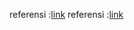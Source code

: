 referensi :[link](https://www.youtube.com/watch?v=REVA29JTfLY&t=896s "IOC & Dependency Injection")
referensi :[link](https://www.youtube.com/watch?v=Z0JfmObjKRw&t=3509s "RESTAPI")